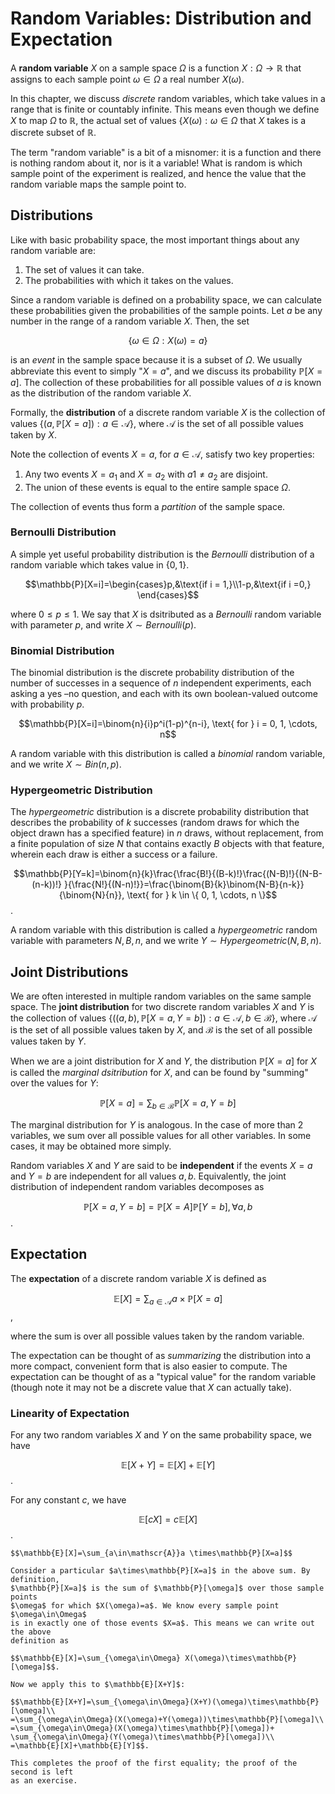 # Random Variables: Distribution and Expectation
A **random variable** $X$ on a sample space $\Omega$ is a function $X: \Omega
\rightarrow \mathbb{R}$ that assigns to each sample point $\omega\in\Omega$ a
real number $X(\omega)$.

In this chapter, we discuss *discrete* random variables, which take values in a
range that is finite or countably infinite. This means even though we define $X$
to map $\Omega$ to $\mathbb{R}$, the actual set of values $\{X(\omega):\omega\in
\Omega$ that $X$ takes is a discrete subset of $\mathbb{R}$.

The term "random variable" is a bit of a misnomer: it is a function and there is
nothing random about it, nor is it a variable! What is random is which sample
point of the experiment is realized, and hence the value that the random
variable maps the sample point to.

## Distributions

Like with basic probability space, the most important things about any random
variable are:

1. The set of values it can take.
2. The probabilities with which it takes on the values.

Since a random variable is defined on a probability space, we can calculate
these probabilities given the probabilities of the sample points. Let $a$ be any
number in the range of a random variable $X$. Then, the set

$$\{\omega\in\Omega:X(\omega)=a\}$$

is an *event* in the sample space because it is a subset of $\Omega$. We usually
abbreviate this event to simply "$X=a$", and we discuss its probability $\mathbb
{P}[X=a]$. The collection of these probabilities for all possible values of $a$
is known as the distribution of the random variable $X$.

Formally, the **distribution** of a discrete random variable $X$ is the
collection of values $\{(a, \mathbb{P}[X=a]): a\in\mathscr{A}\}$, where
$\mathscr{A}$ is the set of all possible values taken by $X$.

Note the collection of events $X=a$, for $a\in\mathscr{A}$, satisfy two key
properties:

1. Any two events $X=a_1$ and $X=a_2$ with $a1\not=a_2$ are disjoint.
2. The union of these events is equal to the entire sample space $\Omega$.

The collection of events thus form a *partition* of the sample space.

### Bernoulli Distribution
A simple yet useful probability distribution is the *Bernoulli* distribution
of a random variable which takes value in $\{0,1\}$. 

$$\mathbb{P}[X=i]=\begin{cases}p,&\text{if i = 1,}\\1-p,&\text{if i =0,}
\end{cases}$$

where $0\leq p\leq1$. We say that $X$ is dsitributed as a *Bernoulli* random
variable with parameter $p$, and write $X \sim Bernoulli(p)$.

### Binomial Distribution

The binomial distribution is the discrete probability distribution of the number
of successes in a sequence of $n$ independent experiments, each asking a yes
–no question, and each with its own boolean-valued outcome with probability $p$. 

$$\mathbb{P}[X=i]=\binom{n}{i}p^i(1-p)^{n-i}, \text{ for } i = 0, 1, \cdots, n$$

A random variable with this distribution is called a *binomial* random variable,
and we write $X \sim Bin(n,p)$.

### Hypergeometric Distribution
The *hypergeometric* distribution is a discrete probability distribution that
describes the probability of $k$ successes (random draws for which the object
drawn has a specified feature) in $n$ draws, without replacement, from a finite
population of size $N$ that contains exactly $B$ objects with that feature,
wherein each draw is either a success or a failure.

$$\mathbb{P}[Y=k]=\binom{n}{k}\frac{\frac{B!}{(B-k)!}\frac{(N-B)!}{(N-B-(n-k))!}
}{\frac{N!}{(N-n)!}}=\frac{\binom{B}{k}\binom{N-B}{n-k}}{\binom{N}{n}}, \text{
 for } k \in \{ 0, 1, \cdots, n \}$$.

A random variable with this distribution is called a *hypergeometric* random
variable with parameters $N, B, n$, and we write $Y \sim Hypergeometric(N,B,n)$.

## Joint Distributions
We are often interested in multiple random variables on the same sample space.
The **joint distribution** for two discrete random variables $X$ and $Y$ is the
collection of values $\{((a, b),\mathbb{P}[X=a,Y=b]):a\in\mathscr{A},b\in
\mathscr{B}\}$, where $\mathscr{A}$ is the set of all possible values taken by
$X$, and $\mathscr{B}$ is the set of all possible values taken by $Y$.

When we are a joint distribution for $X$ and $Y$, the distribution $\mathbb{P}
[X=a]$ for $X$ is called the *marginal dsitribution* for $X$, and can be found
by "summing" over the values for $Y$:

$$\mathbb{P}[X=a]=\sum_{b\in\mathscr{B}}\mathbb{P}[X=a,Y=b]$$

The marginal distribution for $Y$ is analogous. In the case of more than 2
variables, we sum over all possible values for all other variables. In some
cases, it may be obtained more simply.

Random variables $X$ and $Y$ are said to be **independent** if the events $X=a$
and $Y=b$ are independent for all values $a, b$. Equivalently, the joint
distribution of independent random variables decomposes as

$$\mathbb{P}[X=a,Y=b]=\mathbb{P}[X=A]\mathbb{P}[Y=b],\forall a,b$$.

## Expectation

The **expectation** of a discrete random variable $X$ is defined as

$$\mathbb{E}[X]=\sum_{a\in\mathscr{A}}a \times\mathbb{P}[X=a]$$,

where the sum is over all possible values taken by the random variable.

The expectation can be thought of as *summarizing* the distribution into a more
compact, convenient form that is also easier to compute. The expectation can be
thought of as a "typical value" for the random variable (though note it may not
be a discrete value that $X$ can actually take).

### Linearity of Expectation

For any two random variables $X$ and $Y$ on the same probability space, we have

$$\mathbb{E}[X+Y]=\mathbb{E}[X]+\mathbb{E}[Y]$$. 

For any constant $c$, we have 

$$\mathbb{E}[cX]=c\mathbb{E}[X]$$.

```{admonition} Proof
$$\mathbb{E}[X]=\sum_{a\in\mathscr{A}}a \times\mathbb{P}[X=a]$$

Consider a particular $a\times\mathbb{P}[X=a]$ in the above sum. By definition,
$\mathbb{P}[X=a]$ is the sum of $\mathbb{P}[\omega]$ over those sample points
$\omega$ for which $X(\omega)=a$. We know every sample point $\omega\in\Omega$
is in exactly one of those events $X=a$. This means we can write out the above
definition as

$$\mathbb{E}[X]=\sum_{\omega\in\Omega} X(\omega)\times\mathbb{P}[\omega]$$.

Now we apply this to $\mathbb{E}[X+Y]$:

$$\mathbb{E}[X+Y]=\sum_{\omega\in\Omega}(X+Y)(\omega)\times\mathbb{P}[\omega]\\
=\sum_{\omega\in\Omega}(X(\omega)+Y(\omega))\times\mathbb{P}[\omega]\\
=\sum_{\omega\in\Omega}(X(\omega)\times\mathbb{P}[\omega])+
\sum_{\omega\in\Omega}(Y(\omega)\times\mathbb{P}[\omega])\\
=\mathbb{E}[X]+\mathbb{E}[Y]$$.

This completes the proof of the first equality; the proof of the second is left
as an exercise.
```